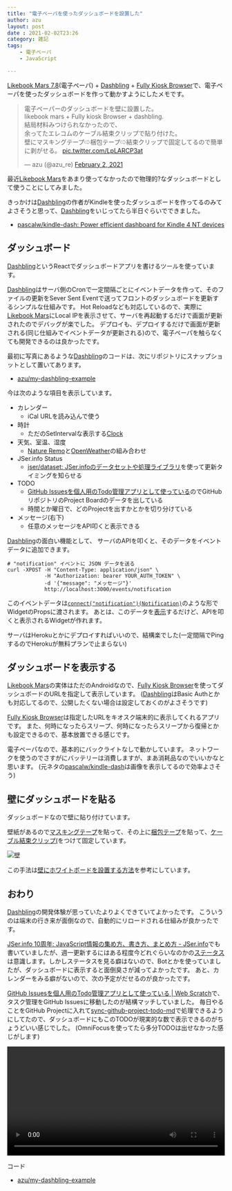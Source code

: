 ```yaml
---
title: "電子ペーパを使ったダッシュボードを設置した"
author: azu
layout: post
date : 2021-02-02T23:26
category: 雑記
tags:
    - 電子ペーパ
    - JavaScript

---
```


[Likebook Mars 7.8](https://www.amazon.co.jp/dp/B07MBD7RLY/)(電子ペーパ) + [Dashbling](https://github.com/pascalw/dashbling) + [Fully Kiosk Browser](https://play.google.com/store/apps/details?id=de.ozerov.fully&hl=ja&gl=US)で、電子ペーパを使ったダッシュボードを作って動かすようにしたメモです。

<blockquote class="twitter-tweet"><p lang="ja" dir="ltr">電子ペーパーのダッシュボードを壁に設置した。<br>likebook mars + Fully kiosk Browser + dashbling.<br>結局材料みつけられなかったので、<br>余ってたエレコムのケーブル結束クリップで貼り付けた。<br>壁にマスキングテープ⇨梱包テープ⇨結束クリップで固定してるので簡単に剥がせる。 <a href="https://t.co/LpLARCP3at">pic.twitter.com/LpLARCP3at</a></p>&mdash; azu (@azu_re) <a href="https://twitter.com/azu_re/status/1356595131055398918?ref_src=twsrc%5Etfw">February 2, 2021</a></blockquote> <script async src="https://platform.twitter.com/widgets.js" charset="utf-8"></script> 

最近[Likebook Mars](https://www.amazon.co.jp/dp/B07MBD7RLY/)をあまり使ってなかったので物理的?なダッシュボードとして使うことにしてみました。

きっかけは[Dashbling](https://github.com/pascalw/dashbling)の作者がKindleを使ったダッシュボードを作ってるのみてよさそうと思って、[Dashbling](https://github.com/pascalw/dashbling)をいじってたら半日ぐらいでできました。

- [pascalw/kindle-dash: Power efficient dashboard for Kindle 4 NT devices](https://github.com/pascalw/kindle-dash)

## ダッシュボード

[Dashbling](https://github.com/pascalw/dashbling)というReactでダッシュボードアプリを書けるツールを使っています。

[Dashbling](https://github.com/pascalw/dashbling)はサーバ側のCronで一定間隔ごとにイベントデータを作って、そのファイルの更新をSever Sent Eventで送ってフロントのダッシュボードを更新するシンプルな仕組みです。
Hot Reloadなども対応しているので、実際に[Likebook Mars](https://www.amazon.co.jp/dp/B07MBD7RLY/)にLocal IPを表示させて、サーバを再起動するだけで画面が更新されたのでデバッグが楽でした。
デプロイも、デプロイするだけで画面が更新される(同じ仕組みでイベントデータが更新される)ので、電子ペーパを触らなくても開発できるのは良かったです。

最初に写真にあるような[Dashbling](https://github.com/pascalw/dashbling)のコードは、次にリポジトリにスナップショットとして置いてあります。

- [azu/my-dashbling-example](https://github.com/azu/my-dashbling-example)

今は次のような項目を表示しています。

- カレンダー
    - iCal URLを読み込んで使う
- 時計
    - ただのSetIntervalな表示する[Clock](https://github.com/azu/my-dashbling-example/blob/main/widgets/calendar/Calendar.js)
- 天気、室温、湿度
    - [Nature Remo](https://nature.global/)と[OpenWeather](https://openweathermap.org/)の組み合わせ
- JSer.info Status
    - [jser/dataset: JSer.infoのデータセットや処理ライブラリ](https://github.com/jser/dataset)を使って更新タイミングを知らせる
- TODO
    - [GitHub Issuesを個人用のTodo管理アプリとして使っている](https://efcl.info/2020/12/25/missue/)のでGitHubリポジトリのProject Boardのデータを出している
    - 時間とか曜日で、どのProjectを出すかとかを切り分けている
- メッセージ(右下)
    - 任意のメッセージをAPI叩くと表示できる

[Dashbling](https://github.com/pascalw/dashbling)の面白い機能として、
サーバのAPIを叩くと、そのデータをイベントデータに追加できます。

```
# "notification" イベントに JSON データを送る
curl -XPOST -H "Content-Type: application/json" \
			-H "Authorization: bearer YOUR_AUTH_TOKEN" \
			-d '{"message": "メッセージ"}'
			http://localhost:3000/events/notification
```

このイベントデータは[`connect("notification")(Notification)`](https://github.com/azu/my-dashbling-example/blob/a8832b1f616f14c53fa4dac42c34cdbbbf601532/Dashboard.js#L15)のような形でWidgetのPropsに渡されます。
あとは、このデータを[表示](https://github.com/azu/my-dashbling-example/blob/a8832b1f616f14c53fa4dac42c34cdbbbf601532/widgets/notification/Notification.js)するだけど、APIを叩くと表示されるWidgetが作れます。

サーバはHerokuとかにデプロイすればいいので、結構楽でした(一定間隔でPingするのでHerokuが無料プランで止まらない)

## ダッシュボードを表示する

[Likebook Mars](https://www.amazon.co.jp/dp/B07MBD7RLY/)の実体はただのAndroidなので、[Fully Kiosk Browser](https://play.google.com/store/apps/details?id=de.ozerov.fully&hl=ja&gl=US)を使ってダッシュボードのURLを指定して表示しています。
([Dashbling](https://github.com/pascalw/dashbling)はBasic Authとかも対応してるので、公開したくない場合は設定しておくのがよさそうです)

[Fully Kiosk Browser](https://play.google.com/store/apps/details?id=de.ozerov.fully&hl=ja&gl=US)は指定したURLをキオスク端末的に表示してくれるアプリです。
また、何時になったらスリープ、何時になったらスリープから復帰とかも設定できるので、基本放置できる感じです。

電子ペーパなので、基本的にバックライトなしで動かしています。
ネットワークを使うのでさすがにバッテリーは消費しますが、まあ消耗品なのでいいかなと思います。
(元ネタの[pascalw/kindle-dash](https://github.com/pascalw/kindle-dash)は画像を表示してるので効率よさそう)

## 壁にダッシュボードを貼る

ダッシュボードなので壁に貼り付けています。

壁紙があるので[マスキングテープ](https://www.amazon.co.jp/dp/B00U2CNKYO/)を貼って、その上に[梱包テープ](https://www.amazon.co.jp/dp/B00777WWLE/)を貼って、[ケーブル結束クリップ(](https://www.amazon.co.jp/dp/B00021847I/)をつけて固定しています。

![壁](https://efcl.info/wp-content/uploads/2021/02/IMG_8906.JPG)

この手法は[壁にホワイトボードを設置する方法](https://www.amazon.co.jp/gp/customer-reviews/R21A4XG5P81QG7/ref=cm_cr_dp_d_rvw_ttl?ie=UTF8&ASIN=B001MSQWM4)を参考にしています。

## おわり

[Dashbling](https://github.com/pascalw/dashbling)の開発体験が思っていたよりよくできていてよかったです。
こういうのは端末の行き来が面倒なので、自動的にリロードされる仕組みが良かったです。

[JSer.info 10周年: JavaScript情報の集め方、書き方、まとめ方 - JSer.info](https://jser.info/2021/01/16/jser-10th/)でも書いていましたが、週一更新するにはある程度今どれぐらいなのかの[ステータス](https://jser.info/status-of-post/)は意識します。しかしステータスを見る癖はないので、Botとかを使っていましたが、ダッシュボードに表示すると面倒臭さが減ってよかったです。
あと、カレンダーをみる癖がないので、次の予定がだせるのが良かったです。

[GitHub Issuesを個人用のTodo管理アプリとして使っている | Web Scratch](https://efcl.info/2020/12/25/missue/)で、タスク管理をGitHub Issuesに移動したのが結構マッチしていました。
毎日やることをGitHub Projectに入れて[sync-github-project-todo-md](https://github.com/azu/inkdrop-github-project-todo-md)で処理できるようにしてたので、ダッシュボードにもこのTODOが現実的な数で表示できるのがちょうどいい感じでした。
(OmniFocusを使ってたら多分TODOは出せなかった感じがします)

<video width="100%" control src="https://user-images.githubusercontent.com/19714/103011870-ffd04580-457d-11eb-9560-d69b057a97e7.mp4"></video>

コード

- [azu/my-dashbling-example](https://github.com/azu/my-dashbling-example)
